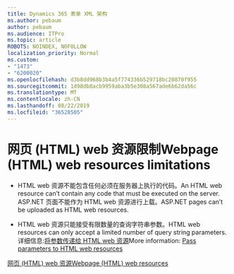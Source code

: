 ```yaml
---
title: Dynamics 365 表单 XML 架构
ms.author: pebaum
author: pebaum
ms.audience: ITPro
ms.topic: article
ROBOTS: NOINDEX, NOFOLLOW
localization_priority: Normal
ms.custom:
- "1473"
- "6200020"
ms.openlocfilehash: d3b8dd968b3b4a5f774336b529718bc20870f955
ms.sourcegitcommit: 1d98db8acb9959aba3b5e308a567ade6b62da56c
ms.translationtype: MT
ms.contentlocale: zh-CN
ms.lasthandoff: 08/22/2019
ms.locfileid: "36528505"
---
```

# <a name="webpage-html-web-resources-limitations"></a><span data-ttu-id="40e56-102">网页 (HTML) web 资源限制</span><span class="sxs-lookup"><span data-stu-id="40e56-102">Webpage (HTML) web resources limitations</span></span>

* <span data-ttu-id="40e56-103">HTML web 资源不能包含任何必须在服务器上执行的代码。</span><span class="sxs-lookup"><span data-stu-id="40e56-103">An HTML web resource can’t contain any code that must be executed on the server.</span></span> <span data-ttu-id="40e56-104">ASP.NET 页面不能作为 HTML web 资源进行上载。</span><span class="sxs-lookup"><span data-stu-id="40e56-104">ASP.NET pages can’t be uploaded as HTML web resources.</span></span>

* <span data-ttu-id="40e56-105">HTML web 资源只能接受有限数量的查询字符串参数。</span><span class="sxs-lookup"><span data-stu-id="40e56-105">HTML web resources can only accept a limited number of query string parameters.</span></span> <span data-ttu-id="40e56-106">详细信息:[将参数传递给 HTML web 资源](https://docs.microsoft.com/dynamics365/customer-engagement/developer/webpage-html-web-resources#BKMK_PassingParametersToWebResources)</span><span class="sxs-lookup"><span data-stu-id="40e56-106">More information: [Pass parameters to HTML web resources](https://docs.microsoft.com/dynamics365/customer-engagement/developer/webpage-html-web-resources#BKMK_PassingParametersToWebResources)</span></span>

[<span data-ttu-id="40e56-107">网页 (HTML) web 资源</span><span class="sxs-lookup"><span data-stu-id="40e56-107">Webpage (HTML) web resources</span></span>](https://docs.microsoft.com/dynamics365/customer-engagement/developer/webpage-html-web-resources)
